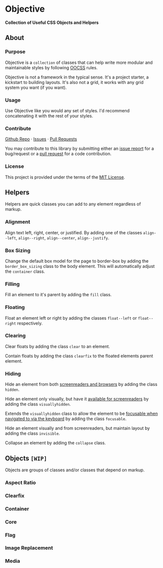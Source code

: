 # Objective

**Collection of Useful CSS Objects and Helpers**

## About

### Purpose

Objective is a `collection` of classes that can help write more modular and maintainable styles by following [OOCSS](http://coding.smashingmagazine.com/2011/12/12/an-introduction-to-object-oriented-css-oocss/) rules.

Objective is not a framework in the typical sense. It's a project starter, a kickstart to building layouts. It's also not a grid, it works with any grid system you want (if you want).

### Usage

Use Objective like you would any set of styles. I'd recommend concatenating it with the rest of your styles.

### Contribute

[Github Repo](https://github.com/thejameskyle/objective/) · [Issues](https://github.com/thejameskyle/objective/issues) · [Pull Requests](https://github.com/thejameskyle/objective/pulls)

You may contribute to this library by submitting either an [issue report](https://github.com/thejameskyle/objective/issues) for a bug/request or a [pull request](https://github.com/thejameskyle/objective/pulls) for a code contribution.

### License

This project is provided under the terms of the [MIT License](LICENSE.md).

## Helpers

Helpers are quick classes you can add to any element regardless of markup.

### Alignment

Align text left, right, center, or justified. By adding one of the classes `align--left`, `align--right`,  `align--center`, `align--justify`.

### Box Sizing

Change the default box model for the page to border-box by adding the `border_box_sizing` class to the body element. This will automatically adjust the `container` class.

### Filling

Fill an element to it's parent by adding the `fill` class.

### Floating

Float an element left or right by adding the classes `float--left` or `float--right` respectively.

### Clearing

Clear floats by adding the class `clear` to an element.

Contain floats by adding the class `clearfix` to the floated elements parent element.

### Hiding

Hide an element from both [screenreaders and browsers](http://h5bp.com/u) by adding the class `hidden`.

Hide an element only visually, but have it [available for screenreaders](http://h5bp.com/v) by adding the class `visuallyhidden`.

Extends the `visuallyhidden` class to allow the element to be [focusable when navigated to via the keyboard](http://h5bp.com/p) by adding the class `focusable`.

Hide an element visually and from screenreaders, but maintain layout by adding the class `invisible`.

Collapse an element by adding the `collapse` class.

## Objects `[WIP]`

Objects are groups of classes and/or classes that depend on markup.

### Aspect Ratio

### Clearfix

### Container

### Core

### Flag

### Image Replacement

### Media

